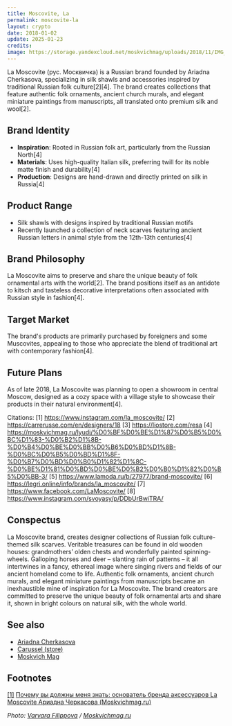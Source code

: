 ```yaml
---
title: Moscovite, La
permalink: moscovite-la
layout: crypto
date: 2018-01-02
update: 2025-01-23
credits:
image: https://storage.yandexcloud.net/moskvichmag/uploads/2018/11/IMG_7165_2.jpg
---
```


La Moscovite (рус. Москвичка) is a Russian brand founded by Ariadna Cherkasova, specializing in silk shawls and accessories inspired by traditional Russian folk culture[2][4]. The brand creates collections that feature authentic folk ornaments, ancient church murals, and elegant miniature paintings from manuscripts, all translated onto premium silk and wool[2].

## Brand Identity

- **Inspiration**: Rooted in Russian folk art, particularly from the Russian North[4]
- **Materials**: Uses high-quality Italian silk, preferring twill for its noble matte finish and durability[4]
- **Production**: Designs are hand-drawn and directly printed on silk in Russia[4]

## Product Range

- Silk shawls with designs inspired by traditional Russian motifs
- Recently launched a collection of neck scarves featuring ancient Russian letters in animal style from the 12th-13th centuries[4]

## Brand Philosophy

La Moscovite aims to preserve and share the unique beauty of folk ornamental arts with the world[2]. The brand positions itself as an antidote to kitsch and tasteless decorative interpretations often associated with Russian style in fashion[4].

## Target Market

The brand's products are primarily purchased by foreigners and some Muscovites, appealing to those who appreciate the blend of traditional art with contemporary fashion[4].

## Future Plans

As of late 2018, La Moscovite was planning to open a showroom in central Moscow, designed as a cozy space with a village style to showcase their products in their natural environment[4].

Citations:
[1] https://www.instagram.com/la_moscovite/
[2] https://carrerusse.com/en/designers/18
[3] https://liostore.com/resa
[4] https://moskvichmag.ru/lyudi/%D0%BF%D0%BE%D1%87%D0%B5%D0%BC%D1%83-%D0%B2%D1%8B-%D0%B4%D0%BE%D0%BB%D0%B6%D0%BD%D1%8B-%D0%BC%D0%B5%D0%BD%D1%8F-%D0%B7%D0%BD%D0%B0%D1%82%D1%8C-%D0%BE%D1%81%D0%BD%D0%BE%D0%B2%D0%B0%D1%82%D0%B5%D0%BB-3/
[5] https://www.lamoda.ru/b/27977/brand-moscovite/
[6] https://legri.online/info/brands/la_moscovite/
[7] https://www.facebook.com/LaMoscovite/
[8] https://www.instagram.com/svoyasy/p/DDbUrBwiTRA/




## Сonspectus

La Moscovite brand, creates designer collections of Russian folk culture-themed silk scarves. Veritable treasures can be found in old wooden houses: grandmothers’ olden chests and wonderfully painted spinning-wheels. Galloping horses and deer – slanting rain of patterns – it all intertwines in a fancy, ethereal image where singing rivers and fields of our ancient homeland come to life. Authentic folk ornaments, ancient church murals, and elegant miniature paintings from manuscripts became an inexhaustible mine of inspiration for La Moscovite. The brand creators are committed to preserve the unique beauty of folk ornamental arts and share it, shown in bright colours on natural silk, with the whole world.

## See also

+ [Ariadna Cherkasova](cherkasova-ariadna)
+ [Carussel (store)](carussel-store)
+ [Moskvich Mag](moskvich-mag)

## Footnotes

[[1]](#a1) <span id="f1"></span> [Почему вы должны меня знать: основатель бренда аксессуаров La Moscovite Ариадна Черкасова (Moskvichmag.ru)](https://moskvichmag.ru/tag/la-moscovite/)

*Photo: [Varvara Filippova](https://moskvichmag.ru) / [Moskvichmag.ru](https://moskvichmag.ru)*
